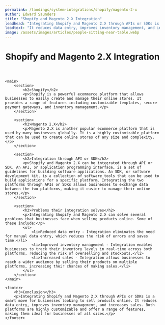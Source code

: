 ```yaml
---
permalink: /landings/system-integrations/shopify/magento-2-x
author: Edward Saunders
title: "Shopify and Magento 2.X Integration"
leadhead: "Integrating Shopify and Magento 2.X through APIs or SDKs is a smart move for businesses looking to sell products online"
leadtext: "It reduces data entry, improves inventory management, and increases sales. Both platforms are highly customizable and offer a range of features, making them ideal for businesses of all sizes."
image: /assets/images/articles/people-sitting-near-table.webp
---
```

<div class="arttext">	<header>
		<h1>Shopify and Magento 2.X Integration</h1>
	</header>

	<main>
		<section>
			<h2>Shopify</h2>
			<p>Shopify is a powerful ecommerce platform that allows businesses to easily create and manage their online stores. It provides a range of features including customizable templates, secure payment gateways, and inventory management.</p>
		</section>

		<section>
			<h2>Magento 2.X</h2>
			<p>Magento 2.X is another popular ecommerce platform that is used by many businesses globally. It is a highly customizable platform that can be used to create online stores of any size and complexity.</p>
		</section>

		<section>
			<h2>Integration through API or SDK</h2>
			<p>Shopify and Magento 2.X can be integrated through API or SDK. An API, or application programming interface, is a set of guidelines for building software applications. An SDK, or software development kit, is a collection of software tools that can be used to build applications for a specific platform. Integrating the two platforms through APIs or SDKs allows businesses to exchange data between the two platforms, making it easier to manage their online stores.</p>
		</section>

		<section>
			<h2>Problems their integration solves</h2>
			<p>Integrating Shopify and Magento 2.X can solve several problems that businesses face when selling products online. Some of these include:</p>
			<ul>
				<li>Reduced data entry - Integration eliminates the need for manual data entry, which reduces the risk of errors and saves time.</li>
				<li>Improved inventory management - Integration enables businesses to track their inventory levels in real-time across both platforms, reducing the risk of overselling and stockouts.</li>
				<li>Increased sales - Integration allows businesses to reach a wider audience by selling their products on multiple platforms, increasing their chances of making sales.</li>
			</ul>
		</section>
	</main>

	<footer>
		<h3>Conclusion</h3>
		<p>Integrating Shopify and Magento 2.X through APIs or SDKs is a smart move for businesses looking to sell products online. It reduces data entry, improves inventory management, and increases sales. Both platforms are highly customizable and offer a range of features, making them ideal for businesses of all sizes.</p>
	</footer>
</div>